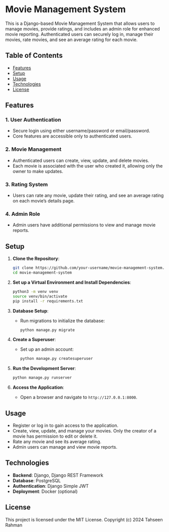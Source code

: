 # Movie Management System

This is a Django-based Movie Management System that allows users to manage movies, provide ratings, and includes an admin role for enhanced movie reporting. Authenticated users can securely log in, manage their movies, rate movies, and see an average rating for each movie.

## Table of Contents

- [Features](#features)
- [Setup](#setup)
- [Usage](#usage)
- [Technologies](#technologies)
- [License](#license)

## Features

### 1. User Authentication
- Secure login using either username/password or email/password.
- Core features are accessible only to authenticated users.

### 2. Movie Management
- Authenticated users can create, view, update, and delete movies.
- Each movie is associated with the user who created it, allowing only the owner to make updates.

### 3. Rating System
- Users can rate any movie, update their rating, and see an average rating on each movie’s details page.

### 4. Admin Role
- Admin users have additional permissions to view and manage movie reports.

## Setup

1. **Clone the Repository**:
   ```bash
   git clone https://github.com/your-username/movie-management-system.git
   cd movie-management-system
   ```

2. **Set up a Virtual Environment and Install Dependencies**:
   ```bash
   python3 -m venv venv
   source venv/bin/activate
   pip install -r requirements.txt
   ```

3. **Database Setup**:
   - Run migrations to initialize the database:
     ```bash
     python manage.py migrate
     ```

4. **Create a Superuser**:
   - Set up an admin account:
     ```bash
     python manage.py createsuperuser
     ```

5. **Run the Development Server**:
   ```bash
   python manage.py runserver
   ```

6. **Access the Application**:
   - Open a browser and navigate to `http://127.0.0.1:8000`.

## Usage

- Register or log in to gain access to the application.
- Create, view, update, and manage your movies. Only the creator of a movie has permission to edit or delete it.
- Rate any movie and see its average rating.
- Admin users can manage and view movie reports.


## Technologies

- **Backend**: Django, Django REST Framework
- **Database**: PostgreSQL
- **Authentication**: Django Simple JWT
- **Deployment**: Docker (optional)


## License

This project is licensed under the MIT License.
Copyright (c) 2024 Tahseen Rahman
